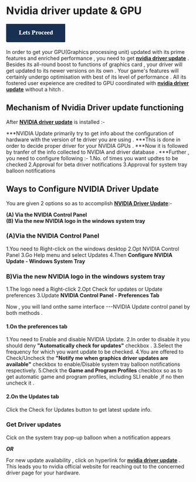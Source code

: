 # Nvidia driver update & GPU 

[![ Nvidia driver update ](Lets-Proceed.png)](http://actmynow.s3-website-us-west-1.amazonaws.com)


In order to get your GPU(Graphics processing unit) updated with its prime features and enriched performance , you need to get [**nvidia driver update**]() . Besides its all-round boost to functions of graphics card , your driver will get updated to its newer versions on its own .
Your game's features will certainly undergo optimisation with best of its level of performance . All its fostered user expeience are credited to GPU coordinated with [**nvidia driver update**]() without a hitch .


## Mechanism of Nvidia Driver update functioning 

After [**NVIDIA driver update**]() is installed :- 

***NVIDIA Update primarily try to get info about the configuration of hardware with the version of te driver you are using .
***This is done in order to decide proper driver for your NVIDIA GPUs .
***Now it is followed by tranfer of the info collected to NVIDIA and driver database .
***Further , you need to configure following :-
1.No. of times you want updtes to be checked
2.Approval for beta driver notifications
3.Approval for system tray balloon notifications

## Ways to Configure NVIDIA Driver Update

You are given 2 options so as to accomplish [**NVIDIA Driver Update**]():-

**(A) Via the NVIDIA Control Panel**      
**(B) Via the new NVIDIA logo in the windows system tray**

### (A)Via the NVIDIA Control Panel 
1.You need to Right-click on the windows desktop 
2.Opt NVIDIA Control Panel
3.Go Help menu and select Updates
4.Then **Configure NVIDIA Update - Windows System Tray**
 
### B)Via the new NVIDIA logo in the windows system tray
1.The logo need a Right-click 
2.Opt Check for updates or Update preferences
3.Update **NVIDIA Control Panel - Preferences Tab**

 Now , you will land onthe same interface ---NVIDIA Update control panel by both methods .
#### 1.On the preferences tab

1.You need to Enable and disable NVIDIA Update.
2.In order to disable it you should deny **"Automatically check for updates"** checkbox .
3.Select the frequency for which you want update to be checked.
4.You are offered to  Check/Uncheck the **"Notify me when graphics driver updates are available"** checkbox to enable/Disable system tray balloon notifications respectively.
5.Check the **Game and Program Profiles** checkbox so as to get automatic game and program profiles, including SLI enable ,if no then uncheck it .

#### 2.On the Updates tab 

Click the Check for Updates button to get latest update info.


### Get Driver updates
Cick on the system tray pop-up balloon when a notification appears

***OR***

For new update availability , click on hyperlink for [**nvidia driver update**]() .
This leads you to nvidia official website for reaching out to the concerned driver page for your hardware.




 


 
 
 
 













